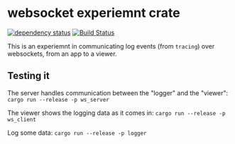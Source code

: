 # websocket experiemnt crate

[![dependency status](https://deps.rs/repo/github/emilk/websocket_experiment/status.svg)](https://deps.rs/repo/github/emilk/websocket_experiment)
[![Build Status](https://github.com/emilk/websocket_experiment/workflows/CI/badge.svg)](https://github.com/emilk/websocket_experiment/actions?workflow=CI)

This is an experiemnt in communicating log events (from `tracing`) over websockets, from an app to a viewer.

## Testing it

The server handles communication between the "logger" and the "viewer":
`cargo run --release -p ws_server`

The viewer shows the logging data as it comes in:
`cargo run --release -p ws_client`

Log some data:
`cargo run --release -p logger`
